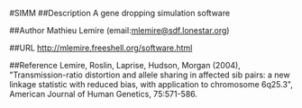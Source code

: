 #SIMM
##Description
A gene dropping simulation software

##Author
Mathieu Lemire (email:mlemire@sdf.lonestar.org)

##URL
http://mlemire.freeshell.org/software.html

##Reference
Lemire, Roslin, Laprise, Hudson, Morgan (2004), "Transmission-ratio distortion and allele sharing in affected sib pairs: a new linkage statistic with reduced bias, with application to chromosome 6q25.3", American Journal of Human Genetics, 75:571-586.

